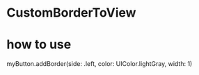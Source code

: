 # CustomBorderToView

# how to use
 myButton.addBorder(side: .left, color: UIColor.lightGray, width: 1)

